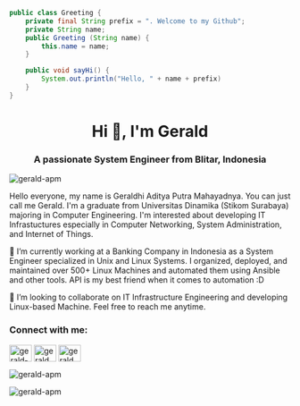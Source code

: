 ```java
public class Greeting {
    private final String prefix = ". Welcome to my Github";
    private String name;
    public Greeting (String name) {
        this.name = name;
    }

    public void sayHi() {
        System.out.println("Hello, " + name + prefix)
    }
}
```

<h1 align="center">Hi 👋, I'm Gerald</h1>
<h3 align="center">A passionate System Engineer from Blitar, Indonesia</h3>

<p align="left"> <img src="https://komarev.com/ghpvc/?username=gerald-apm&label=Profile%20views&color=0e75b6&style=flat" alt="gerald-apm" /> </p>

Hello everyone, my name is Geraldhi Aditya Putra Mahayadnya. You can just call me Gerald. I'm a graduate from Universitas Dinamika (Stikom Surabaya) majoring in Computer Engineering. I'm interested about developing IT Infrastuctures especially in Computer Networking, System Administration, and Internet of Things.

🌱 I’m currently working at a Banking Company in Indonesia as a System Engineer specialized in Unix and Linux Systems. I organized, deployed, and maintained over 500+ Linux Machines and automated them using Ansible and other tools. API is my best friend when it comes to automation :D

👯 I’m looking to collaborate on IT Infrastructure Engineering and developing Linux-based Machine. Feel free to reach me anytime.

<h3 align="left">Connect with me:</h3>
<p align="left">
<a href="https://linkedin.com/in/gerald-apm" target="blank"><img align="center" src="https://raw.githubusercontent.com/rahuldkjain/github-profile-readme-generator/master/src/images/icons/Social/linked-in-alt.svg" alt="gerald-apm" height="30" width="40" /></a>
<a href="https://fb.com/gerald.mahayadnya" target="blank"><img align="center" src="https://raw.githubusercontent.com/rahuldkjain/github-profile-readme-generator/master/src/images/icons/Social/facebook.svg" alt="gerald.mahayadnya" height="30" width="40" /></a>
<a href="https://instagram.com/gerald_apm" target="blank"><img align="center" src="https://raw.githubusercontent.com/rahuldkjain/github-profile-readme-generator/master/src/images/icons/Social/instagram.svg" alt="gerald_apm" height="30" width="40" /></a>
</p>

<p><img align="center" src="https://github-readme-stats.vercel.app/api/top-langs?username=gerald-apm&show_icons=true&locale=en&layout=compact" alt="gerald-apm" /></p>

<p><img align="center" src="https://github-readme-streak-stats.herokuapp.com/?user=gerald-apm&" alt="gerald-apm" /></p>

<!--
**gerald-apm/gerald-apm** is a ✨ _special_ ✨ repository because its `README.md` (this file) appears on your GitHub profile.

Here are some ideas to get you started:

- 🔭 I’m currently working on ...
- 🌱 I’m currently learning ...
- 👯 I’m looking to collaborate on ...
- 🤔 I’m looking for help with ...
- 💬 Ask me about ...
- 📫 How to reach me: ...
- 😄 Pronouns: ...
- ⚡ Fun fact: ...
-->
